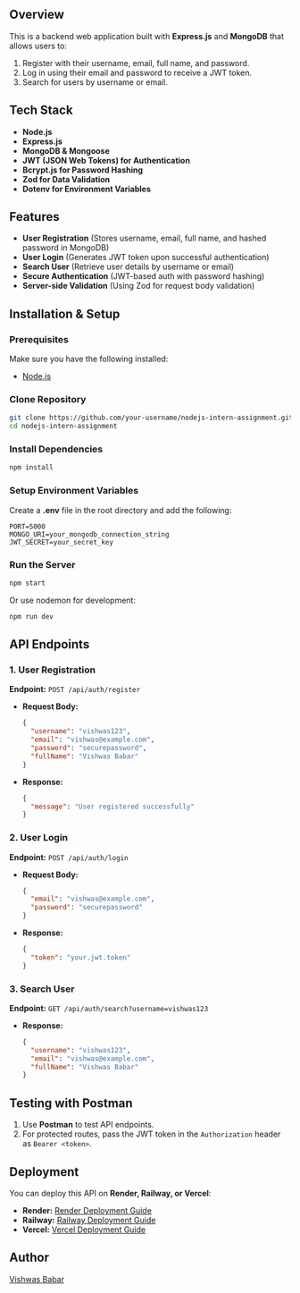 
## Overview
This is a backend web application built with **Express.js** and **MongoDB** that allows users to:
1. Register with their username, email, full name, and password.
2. Log in using their email and password to receive a JWT token.
3. Search for users by username or email.

## Tech Stack
- **Node.js**
- **Express.js**
- **MongoDB & Mongoose**
- **JWT (JSON Web Tokens) for Authentication**
- **Bcrypt.js for Password Hashing**
- **Zod for Data Validation**
- **Dotenv for Environment Variables**

## Features
- **User Registration** (Stores username, email, full name, and hashed password in MongoDB)
- **User Login** (Generates JWT token upon successful authentication)
- **Search User** (Retrieve user details by username or email)
- **Secure Authentication** (JWT-based auth with password hashing)
- **Server-side Validation** (Using Zod for request body validation)

## Installation & Setup

### Prerequisites
Make sure you have the following installed:
- [Node.js](https://nodejs.org/)

### Clone Repository
```sh
git clone https://github.com/your-username/nodejs-intern-assignment.git
cd nodejs-intern-assignment
```

### Install Dependencies
```sh
npm install
```

### Setup Environment Variables
Create a **.env** file in the root directory and add the following:
```env
PORT=5000
MONGO_URI=your_mongodb_connection_string
JWT_SECRET=your_secret_key
```

### Run the Server
```sh
npm start
```
Or use nodemon for development:
```sh
npm run dev
```

## API Endpoints

### 1. User Registration
**Endpoint:** `POST /api/auth/register`
- **Request Body:**
  ```json
  {
    "username": "vishwas123",
    "email": "vishwas@example.com",
    "password": "securepassword",
    "fullName": "Vishwas Babar"
  }
  ```
- **Response:**
  ```json
  {
    "message": "User registered successfully"
  }
  ```

### 2. User Login
**Endpoint:** `POST /api/auth/login`
- **Request Body:**
  ```json
  {
    "email": "vishwas@example.com",
    "password": "securepassword"
  }
  ```
- **Response:**
  ```json
  {
    "token": "your.jwt.token"
  }
  ```

### 3. Search User
**Endpoint:** `GET /api/auth/search?username=vishwas123`
- **Response:**
  ```json
  {
    "username": "vishwas123",
    "email": "vishwas@example.com",
    "fullName": "Vishwas Babar"
  }
  ```

## Testing with Postman
1. Use **Postman** to test API endpoints.
2. For protected routes, pass the JWT token in the `Authorization` header as `Bearer <token>`.


## Deployment
You can deploy this API on **Render, Railway, or Vercel**:
- **Render:** [Render Deployment Guide](https://render.com/docs/deploy-node-express-app)
- **Railway:** [Railway Deployment Guide](https://railway.app/)
- **Vercel:** [Vercel Deployment Guide](https://vercel.com/docs/cli)


## Author
[Vishwas Babar](https://www.linkedin.com/in/vishwas-babar-6a2005229/)

